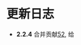 # 更新日志
- **2.2.4** 合并贡献[52](https://github.com/hinesboy/mavonEditor/pull/52), 给 <style> 标签添加了 scoped 属性 , 防止其样式影响页面上的其他元素(17.8.11 / [wzdxy](https://github.com/wzdxy))
- **2.2.3** 修复语言选择的问题[#50](https://github.com/hinesboy/mavonEditor/issues/50)(17.8.10 / [CHENXCHEN](https://github.com/CHENXCHEN))
- **2.2.2** 修复快捷键监听错乱(17.8.5)
- **2.2.1** 修复[#48](https://github.com/hinesboy/mavonEditor/issues/48) [#45](https://github.com/hinesboy/mavonEditor/issues/45)的bug , 新增功能键【单双栏切换】(17.8.5)
- **2.1.13** 修复[#46](https://github.com/hinesboy/mavonEditor/issues/46)的bug(17.8.4 / [CHENXCHEN](https://github.com/CHENXCHEN))
- **2.1.12** 修复**2.1.11**的编辑区没有占满的bug，拖动滚动条导致input没有移动的bug(17.7.28 / [CHENXCHEN](https://github.com/CHENXCHEN))
- **2.1.11** 添加`$imgAddByUrl`, `$img2Url`, `$imglst2Url`操作[#31](https://github.com/hinesboy/mavonEditor/issues/31)，修复编辑区没有占满显示区的bug[#31](https://github.com/hinesboy/mavonEditor/issues/31)，更新帮助文档(17.7.28 / [CHENXCHEN](https://github.com/CHENXCHEN))
- **2.1.10** 操作失误，发布2.1.9的Release(17.7.24 / [CHENXCHEN](https://github.com/CHENXCHEN))
- **2.1.9** 修复显示问题，更新帮助文档(17.7.24 / [CHENXCHEN](https://github.com/CHENXCHEN))
- **2.1.8** 添加居中、居左、居右快捷键(17.7.18 / [AdrienCasta](https://github.com/AdrienCasta))
- **2.1.7** 修正`$imgUpdateByFilename`触发`imgAdd`事件时返回filename错误的bug[#25](https://github.com/hinesboy/mavonEditor/issues/25)(17.7.14 / [CHENXCHEN](https://github.com/CHENXCHEN))
- **2.1.6** 添加`$imgAddByFilename`, `$imgDelByFilename`, `$imgUpdateByUrl`方法用以直接操作图片[#25](https://github.com/hinesboy/mavonEditor/issues/25)(17.7.14 / [CHENXCHEN](https://github.com/CHENXCHEN))
- **2.1.5** 添加`$imgUpdateByUrl`方法，用来替换相对路径为绝对路径[#25](https://github.com/hinesboy/mavonEditor/issues/25#issuecomment-314947131)(17.7.13 / [CHENXCHEN](https://github.com/CHENXCHEN))
- **2.1.4** 修复`imgAdd`事件于`change`前响应的bug，导致`imgAdd`响应时无法获取改变后的value[#25](https://github.com/hinesboy/mavonEditor/issues/25#issuecomment-314947131)(17.7.13 / [CHENXCHEN](https://github.com/CHENXCHEN))
- **2.1.3** ishljs默认设置为false(17.7.8)
- **2.1.2** 将help文档添加至document.body的末尾，修复flex嵌套样式错误(17.7.7 / [CHENXCHEN](https://github.com/CHENXCHEN))
- **2.1.1** 添加法语语言包(17.6.30 / [dimalusa](https://github.com/dimalusa))
- **2.0.9** 添加subfiled , default_open 的watch事件(17.6.26)
    - 修复预览模式不设置高度情况下，高度过大问题
- **2.0.6** 添加选项是否高亮代码，详见 props: ishljs(17.6.25 / [CHENXCHEN](https://github.com/CHENXCHEN))
- **2.0.2** 调整编辑模式，详见 props: subfield、default_open(17.6.24)
    - 新增props: placeholder 输入框为空时默认提示文本
    - 整理代码状态机
- **2.0.0** highlight.js语言高亮文件异步调用渲染(17.6.20 / [CHENXCHEN](https://github.com/CHENXCHEN))
- **1.7.3** 更改事件监听方式，修正粗体样式(17.6.15 / [CHENXCHEN](https://github.com/CHENXCHEN))
- **1.7.0** 取消单栏编辑模式实时渲染(17.6.14 / [CHENXCHEN](https://github.com/CHENXCHEN))
    - 添加图片预览(粘贴板图片复制粘贴本地预览、图片拖拽本地预览、手动选择图片本地预览)
    - 添加图片文件添加删除事件
    - 删除to-markdown部分
- **1.6.3** 新增Markdown样式选择 props：code_style(17.6.9 / [yyyybzzzz PR](https://github.com/yyyybzzzz))
- **1.6.1** 新增props：enabled编辑开关、toolbarsFlag工具栏是否显示(17.5.26)
    - 修复subfield = true初始化时候不显示内容
- **1.5.6** 支持语言切换 ， 新增英文文档(17.5.11)
- **1.5.3** 拓展markdown渲染规则——KaTeX$公式 ， 修改help文档(17.5.6 / [CHENXCHEN](https://github.com/CHENXCHEN))
- **1.5.2** 优化项目结构(17.5.6 / [CHENXCHEN](https://github.com/CHENXCHEN))
    - 将toolbar抽离为两个单独vue文件，事件提取为toolbar_left.js和toolbar_right.js
    - 抽离stylus样式为mavon-editor.styl
    - 调整md.css位置至lib/css
- **1.5.1** 添加postcss插件，压缩插件体积，分离markdown样式(样式需单独引入，参考上述用法)(17.5.6 / [CHENXCHEN](https://github.com/CHENXCHEN))
- **1.4.8** 优化项目结构,添加webpack-dev-server的开发测试(17.5.4 / [CHENXCHEN](https://github.com/CHENXCHEN)）
- **1.4.7** 图标局部引入,减少文件体积(17.4.26）
- **1.4.2** 支持开启标题导航 ,快捷键监听对象更改为document（17.4.25）
- **1.4.0** 重构代码（17.4.24）
- **1.3.5** 增加撤销键、清空键、保存按钮 , 修复底部展示不完整BUG
- **1.3.4** 多个编辑器快捷键/组合键监听覆盖 , props.toolbars 传递规则纠正(传入值整体覆盖默认值)
- **1.3.3** 多个编辑器z-index冲突
- **1.3.2** props 传递方法 更改为 v-on 绑定方法
